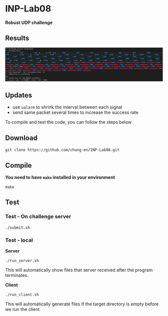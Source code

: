 # INP-Lab08
**Robust UDP challenge**

## Results
![result](https://github.com/chung-en/INP-Lab08/blob/v2/Result.png)

## Updates
- use `ualarm` to shrink the interval between each signal
- send same packet several times to increase the success rate

To compile and test the code, you can follow the steps below
## Download
```
git clone https://github.com/chung-en/INP-Lab08.git
```

## Compile
**You need to have `make` installed in your environment**
```
make
```
## Test

### Test - On challenge server
```
./submit.sh
```

### Test - local
**Server**
```
./run_server.sh
```
This will automatically show files that server received after the program terminates.

**Client**
```
./run_client.sh
```
This will automatically generate files if the target directory is empty before we run the client.
